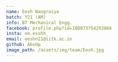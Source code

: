 ```yaml
---
name: Eesh Naugraiya
batch: Y21 (AM)
info: BT Mechanical Engg.
facebook: profile.php?id=100073754293866
insta: ee.esshh_
email: eeshn21@iitk.ac.in
github: AbsHp
image_path: /assets/img/team/Eesh.jpg
---
```

